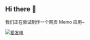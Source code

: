 ## Hi there 👋

我们正在尝试制作一个网页 Memo 应用~

[![爱发电](https://img.shields.io/badge/%E7%88%B1%E5%8F%91%E7%94%B5-maomao-916ae4?style=for-the-badge&logo=educative)](https://afdian.com/a/kodomao)
